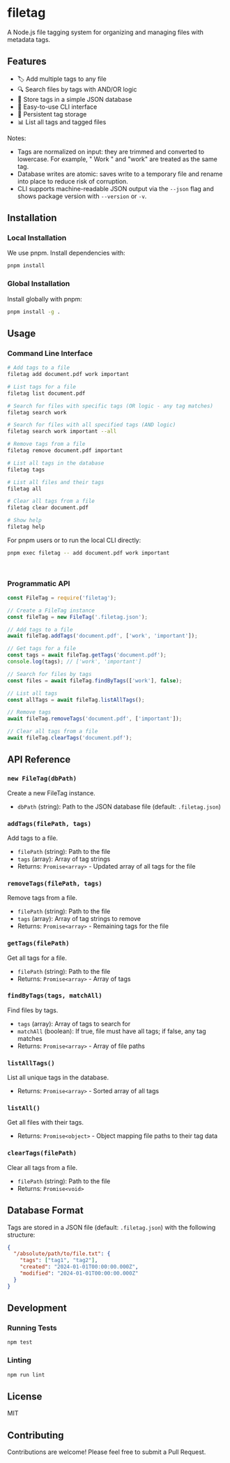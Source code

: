 # filetag

A Node.js file tagging system for organizing and managing files with metadata tags.

## Features

- 🏷️ Add multiple tags to any file
- 🔍 Search files by tags with AND/OR logic
- 📝 Store tags in a simple JSON database
- 🚀 Easy-to-use CLI interface
- 💾 Persistent tag storage
- 📊 List all tags and tagged files

Notes:

- Tags are normalized on input: they are trimmed and converted to lowercase. For example, " Work " and "work" are treated as the same tag.
- Database writes are atomic: saves write to a temporary file and rename into place to reduce risk of corruption.
- CLI supports machine-readable JSON output via the `--json` flag and shows package version with `--version` or `-v`.

## Installation

### Local Installation

We use pnpm. Install dependencies with:

```bash
pnpm install
```

### Global Installation

Install globally with pnpm:

```bash
pnpm install -g .
```

## Usage

### Command Line Interface

```bash
# Add tags to a file
filetag add document.pdf work important

# List tags for a file
filetag list document.pdf

# Search for files with specific tags (OR logic - any tag matches)
filetag search work

# Search for files with all specified tags (AND logic)
filetag search work important --all

# Remove tags from a file
filetag remove document.pdf important

# List all tags in the database
filetag tags

# List all files and their tags
filetag all

# Clear all tags from a file
filetag clear document.pdf

# Show help
filetag help
```

For pnpm users or to run the local CLI directly:

```bash
pnpm exec filetag -- add document.pdf work important

 
```

### Programmatic API

```javascript
const FileTag = require('filetag');

// Create a FileTag instance
const fileTag = new FileTag('.filetag.json');

// Add tags to a file
await fileTag.addTags('document.pdf', ['work', 'important']);

// Get tags for a file
const tags = await fileTag.getTags('document.pdf');
console.log(tags); // ['work', 'important']

// Search for files by tags
const files = await fileTag.findByTags(['work'], false);

// List all tags
const allTags = await fileTag.listAllTags();

// Remove tags
await fileTag.removeTags('document.pdf', ['important']);

// Clear all tags from a file
await fileTag.clearTags('document.pdf');
```

## API Reference

### `new FileTag(dbPath)`

Create a new FileTag instance.

- `dbPath` (string): Path to the JSON database file (default: `.filetag.json`)

### `addTags(filePath, tags)`

Add tags to a file.

- `filePath` (string): Path to the file
- `tags` (array): Array of tag strings
- Returns: `Promise<array>` - Updated array of all tags for the file

### `removeTags(filePath, tags)`

Remove tags from a file.

- `filePath` (string): Path to the file
- `tags` (array): Array of tag strings to remove
- Returns: `Promise<array>` - Remaining tags for the file

### `getTags(filePath)`

Get all tags for a file.

- `filePath` (string): Path to the file
- Returns: `Promise<array>` - Array of tags

### `findByTags(tags, matchAll)`

Find files by tags.

- `tags` (array): Array of tags to search for
- `matchAll` (boolean): If true, file must have all tags; if false, any tag matches
- Returns: `Promise<array>` - Array of file paths

### `listAllTags()`

List all unique tags in the database.

- Returns: `Promise<array>` - Sorted array of all tags

### `listAll()`

Get all files with their tags.

- Returns: `Promise<object>` - Object mapping file paths to their tag data

### `clearTags(filePath)`

Clear all tags from a file.

- `filePath` (string): Path to the file
- Returns: `Promise<void>`

## Database Format

Tags are stored in a JSON file (default: `.filetag.json`) with the following structure:

```json
{
  "/absolute/path/to/file.txt": {
    "tags": ["tag1", "tag2"],
    "created": "2024-01-01T00:00:00.000Z",
    "modified": "2024-01-01T00:00:00.000Z"
  }
}
```

## Development

### Running Tests

```bash
npm test
```

### Linting

```bash
npm run lint
```

## License

MIT

## Contributing

Contributions are welcome! Please feel free to submit a Pull Request.
